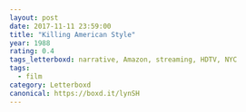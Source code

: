 ```yaml
---
layout: post 
date: 2017-11-11 23:59:00
title: "Killing American Style"
year: 1988
rating: 0.4
tags_letterboxd: narrative, Amazon, streaming, HDTV, NYC
tags:
  - film
category: Letterboxd
canonical: https://boxd.it/lynSH
---
```

